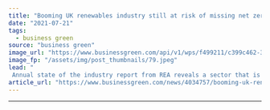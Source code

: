 ```yaml
---
title: "Booming UK renewables industry still at risk of missing net zero targets"
date: "2021-07-21"
tags: 
  - business green
source: "business green"
image_url: "https://www.businessgreen.com/api/v1/wps/f499211/c399c462-35f0-445f-8b13-b4ce41e9c13b/4/solarcentury-sunsation-installed-on-roof-edited-version-1-185x114.jpeg"
image_fp: "/assets/img/post_thumbnails/79.jpeg"
lead: "
 Annual state of the industry report from REA reveals a sector that is continuing to expand, but remains hampered by 'policy gaps' ..."
article_url: "https://www.businessgreen.com/news/4034757/booming-uk-renewables-industry-risk-missing-net-zero-targets"
---
```


---
